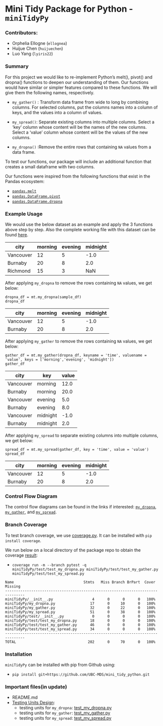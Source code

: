 # Mini Tidy Package for Python - `miniTidyPy`

### Contributors:
- Orphelia Ellogne (`ellognea`)
- Huijue Chen (`huijuechen`)
- Luo Yang (`lyiris22`)


### Summary
For this project we would like to re-implement Python’s melt(), pivot() and dropna() functions to deepen our understanding of them. Our functions would have similar or simpler features compared to these functions. We will give them the following names, respectively.

- `my_gather()` : Transform data frame from wide to long by combining columns. For selected columns, put the columns names into a column of keys, and the values into a column of values.

- `my_spread()`: Separate existing columns into multiple columns.  Select a ‘key’ column whose content will be the names of the new columns. Select a ‘value’ column whose content will be the values of the new columns.

- `my_dropna()` :Remove the entire rows that containing `NA` values from a data frame.

To test our functions, our package will include an additional function that creates a small dataframe with two columns.

Our functions were inspired from the following functions that exist in the Pandas ecosystem:
- [`pandas.melt`](http://pandas.pydata.org/pandas-docs/stable/reference/api/pandas.melt.html)
- [`pandas.DataFrame.pivot`](https://pandas.pydata.org/pandas-docs/stable/reference/api/pandas.DataFrame.pivot.html)
- [`pandas.DataFrame.dropna`](https://pandas.pydata.org/pandas-docs/stable/reference/api/pandas.DataFrame.dropna.html)

### Example Usage

We would use the below dataset as an example and apply the 3 functions above step by step. Also the complete working file with this dataset can be found [here](doc/ToyDataExampleUsage.ipynb).

| city | morning	 | evening| midnight|
|---|---|--|--|
| Vancouver | 12 |5|-1.0|
| Burnaby | 20 |8|2.0|
| Richmond | 15 |3|NaN|

After applying `my_dropna` to remove the rows containing `NA` values, we get below:

```
dropna_df = mt.my_dropna(sample_df)
dropna_df
```

| city | morning	 | evening| midnight|
|---|---|--|--|
| Vancouver | 12 |5|-1.0|
| Burnaby | 20 |8|2.0|

After applying `my_gather` to remove the rows containing `NA` values, we get below:

```
gather_df = mt.my_gather(dropna_df, keyname = 'time', valuename = 'value', keys = ['morning','evening', 'midnight'])
gather_df
```

| city | key	 | value|
|---|---|--|
| Vancouver | morning |12.0|
| Burnaby | morning|20.0|
| Vancouver | evening |5.0|
| Burnaby | evening|8.0|
| Vancouver | midnight |-1.0|
| Burnaby | midnight|2.0|

After applying `my_spread` to separate existing columns into multiple columns, we get below:

```
spread_df = mt.my_spread(gather_df, key = 'time', value = 'value')
spread_df
```

| city | morning	 | evening| midnight|
|---|---|--|--|
| Vancouver | 12 |5|-1.0|
| Burnaby | 20 |8|2.0|

### Control Flow Diagram

The control flow diagrams can be found in the links if interested: [`my_dropna`](doc/control_flow_my_dropna.png), [`my_gather`](doc/control_flow_my_gather.png), and [`my_spread`](doc/control_flow_my_spread.png).

### Branch Coverage

To test branch coverage, we use [coverage.py](https://coverage.readthedocs.io/en/coverage-4.2/index.html#). It can be installed with `pip install coverage`.

We run below on a local directory of the package repo to obtain the coverage [result](doc/branch_coverage_result.png):
- `coverage run -m --branch pytest -q miniTidyPy/test/test_my_dropna.py miniTidyPy/test/test_my_gather.py miniTidyPy/test/test_my_spread.py`

```
Name                                Stmts   Miss Branch BrPart  Cover   Missing
-------------------------------------------------------------------------------
miniTidyPy/__init__.py                  4      0      0      0   100%
miniTidyPy/my_dropna.py                17      0     10      0   100%
miniTidyPy/my_gather.py                32      0     22      0   100%
miniTidyPy/my_spread.py                51      0     38      0   100%
miniTidyPy/test/__init__.py             0      0      0      0   100%
miniTidyPy/test/test_my_dropna.py      18      0      0      0   100%
miniTidyPy/test/test_my_gather.py      46      0      0      0   100%
miniTidyPy/test/test_my_spread.py      34      0      0      0   100%
-------------------------------------------------------------------------------
TOTAL                                 202      0     70      0   100%
```

### Installation

`miniTidyPy` can be installed with pip from Github using:
- `pip install git+https://github.com/UBC-MDS/mini_tidy_python.git`

### Important files(in update)
* README.md
* [Testing Units Design](miniTidyPy/test/):
  + testing units for `my_dropna`: [test_my_dropna.py](miniTidyPy/test/test_my_dropna.py)
  + testing units for `my_gather`: [test_my_gather.py](miniTidyPy/test/test_my_gather.py)
  + testing units for `my_spread`: [test_my_spread.py](miniTidyPy/test/test_my_spread.py)
